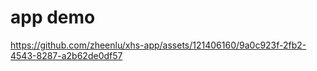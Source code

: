 # app demo
https://github.com/zheenlu/xhs-app/assets/121406160/9a0c923f-2fb2-4543-8287-a2b62de0df57

